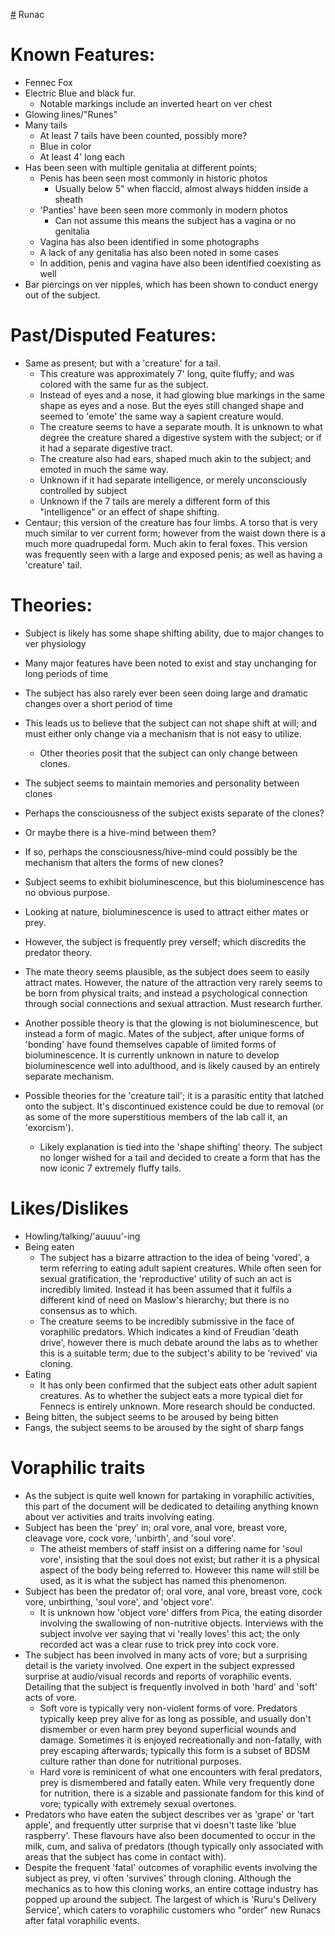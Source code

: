 [#](#) Runac 
# Known Features:
- Fennec Fox
- Electric Blue and black fur.
    - Notable markings include an inverted heart on ver chest
- Glowing lines/"Runes"
- Many tails
    - At least 7 tails have been counted, possibly more?
    - Blue in color
    - At least 4' long each
- Has been seen with multiple genitalia at different points; 
    - Penis has been seen most commonly in historic photos
        - Usually below 5" when flaccid, almost always hidden inside a sheath
    - 'Panties' have been seen more commonly in modern photos
        - Can not assume this means the subject has a vagina or no genitalia
    - Vagina has also been identified in some photographs
    - A lack of any genitalia has also been noted in some cases
    - In addition, penis and vagina have also been identified coexisting as
      well
- Bar piercings on ver nipples, which has been shown to conduct energy out of the subject.

# Past/Disputed Features:
- Same as present; but with a 'creature' for a tail.
    - This creature was approximately 7' long, quite fluffy; and was colored with the same fur as the subject.
    - Instead of eyes and a nose, it had glowing blue markings in the same shape as eyes and a nose. But the eyes still changed shape and seemed to 'emote' the same way a sapient creature would.
    - The creature seems to have a separate mouth. It is unknown to what degree the creature shared a digestive system with the subject; or if it had a separate digestive tract.
    - The creature also had ears, shaped much akin to the subject; and emoted in much the same way.
    - Unknown if it had separate intelligence, or merely unconsciously controlled by subject
    - Unknown if the 7 tails are merely a different form of this "intelligence" or an effect of shape shifting.
- Centaur; this version of the creature has four limbs. A torso that is very much similar to ver current form; however from the waist down there is a much more quadrupedal form. Much akin to feral foxes. This version was frequently seen with a large and exposed penis; as well as having a 'creature' tail.

# Theories:
- Subject is likely has some shape shifting ability, due to major changes to ver physiology 
- Many major features have been noted to exist and stay unchanging for long periods of time
- The subject has also rarely ever been seen doing large and dramatic changes over a short period of time
- This leads us to believe that the subject can not shape shift at will; and must either only change via a mechanism that is not easy to utilize.
    - Other theories posit that the subject can only change between clones.

- The subject seems to maintain memories and personality between clones
- Perhaps the consciousness of the subject exists separate of the clones?
- Or maybe there is a hive-mind between them?
- If so, perhaps the consciousness/hive-mind could possibly be the mechanism that alters the forms of new clones?

- Subject seems to exhibit bioluminescence, but this bioluminescence has no obvious purpose.
- Looking at nature, bioluminescence is used to attract either mates or prey.
- However, the subject is frequently prey verself; which discredits the predator theory.
- The mate theory seems plausible, as the subject does seem to easily attract mates. However, the nature of the attraction very rarely seems to be born from physical traits; and instead a psychological connection through social connections and sexual attraction. Must research further.
- Another possible theory is that the glowing is not bioluminescence, but instead a form of magic. Mates of the subject, after unique forms of 'bonding' have found themselves capable of limited forms of bioluminescence. It is currently unknown in nature to develop bioluminescence well into adulthood, and is likely caused by an entirely separate mechanism.

- Possible theories for the 'creature tail'; it is a parasitic entity that latched onto the subject. It's discontinued existence could be due to removal (or as some of the more superstitious members of the lab call it, an 'exorcism').
    - Likely explanation is tied into the 'shape shifting' theory. The subject no longer wished for a tail and decided to create a form that has the now iconic 7 extremely fluffy tails.

# Likes/Dislikes
- Howling/talking/'auuuu'-ing
- Being eaten
    - The subject has a bizarre attraction to the idea of being 'vored', a term referring to eating adult sapient creatures. While often seen for sexual gratification, the 'reproductive' utility of such an act is incredibly limited. Instead it has been assumed that it fulfils a different kind of need on Maslow's hierarchy; but there is no consensus as to which.
    - The creature seems to be incredibly submissive in the face of voraphilic predators. Which indicates a kind of Freudian 'death drive', however there is much debate around the labs as to whether this is a suitable term; due to the subject's ability to be 'revived' via cloning.
- Eating
    - It has only been confirmed that the subject eats other adult sapient creatures. As to whether the subject eats a more typical diet for Fennecs is entirely unknown. More research should be conducted.
- Being bitten, the subject seems to be aroused by being bitten
- Fangs, the subject seems to be aroused by the sight of sharp fangs

# Voraphilic traits
- As the subject is quite well known for partaking in voraphilic activities, this part of the document will be dedicated to detailing anything known about ver activities and traits involving eating.
- Subject has been the 'prey' in; oral vore, anal vore, breast vore, cleavage vore, cock vore, 'unbirth', and 'soul vore'.
    - The atheist members of staff insist on a differing name for 'soul vore', insisting that the soul does not exist; but rather it is a physical aspect of the body being referred to. However this name will still be used, as it is what the subject has named this phenomenon.
- Subject has been the predator of; oral vore, anal vore, breast vore, cock vore, unbirthing, 'soul vore', and 'object vore'.
    - It is unknown how 'object vore' differs from Pica, the eating disorder involving the swallowing of non-nutritive objects.  Interviews with the subject involve ver saying that vi 'really loves' this act; the only recorded act was a clear ruse to trick prey into cock vore.
- The subject has been involved in many acts of vore; but a surprising detail is the variety involved. One expert in the subject expressed surprise at audio/visual records and reports of voraphilic events.  Detailing that the subject is frequently involved in both 'hard' and 'soft' acts of vore. 
    - Soft vore is typically very non-violent forms of vore. Predators typically keep prey alive for as long as possible, and usually don't dismember or even harm prey beyond superficial wounds and damage.  Sometimes it is enjoyed recreationally and non-fatally, with prey escaping afterwards; typically this form is a subset of BDSM culture rather than done for nutritional purposes.
    - Hard vore is reminicent of what one encounters with feral predators, prey is dismembered and fatally eaten. While very frequently done for nutrition, there is a sizable and passionate fandom for this kind of vore; typically with extremely sexual overtones. 
- Predators who have eaten the subject describes ver as 'grape' or 'tart apple', and frequently utter surprise that vi doesn't taste like 'blue raspberry'. These flavours have also been documented to occur in the milk, cum, and saliva of predators (though typically only associated with areas that the subject has come in contact with).
- Despite the frequent 'fatal' outcomes of voraphilic events involving the subject as prey, vi often 'survives' through cloning. Although the mechanics as to how this cloning works, an entire cottage industry has popped up around the subject. The largest of which is 'Ruru's Delivery Service', which caters to voraphilic customers who "order" new Runacs after fatal voraphilic events.
